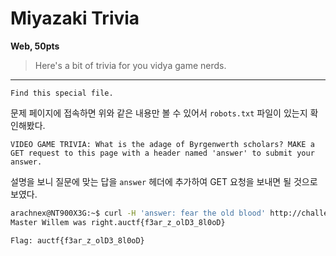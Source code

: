 # Miyazaki Trivia
**Web, 50pts**
> Here's a bit of trivia for you vidya game nerds.

--------------------------------------------------------------------------------

```
Find this special file.
```

문제 페이지에 접속하면 위와 같은 내용만 볼 수 있어서 `robots.txt` 파일이 있는지 확인해봤다.

```
VIDEO GAME TRIVIA: What is the adage of Byrgenwerth scholars? MAKE a GET request to this page with a header named 'answer' to submit your answer.
```

설명을 보니 질문에 맞는 답을 `answer` 헤더에 추가하여 GET 요청을 보내면 될 것으로 보였다.

```bash
arachnex@NT900X3G:~$ curl -H 'answer: fear the old blood' http://challenges.auctf.com:30020/robots.txt
Master Willem was right.auctf{f3ar_z_olD3_8l0oD}
```

```
Flag: auctf{f3ar_z_olD3_8l0oD}
```